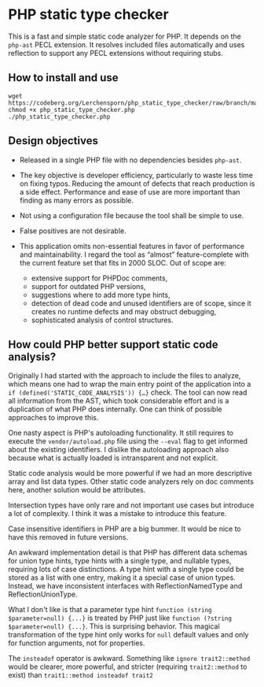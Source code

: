 # PHP static type checker

This is a fast and simple static code analyzer for PHP. It depends on the `php-ast` PECL extension.
It resolves included files automatically and uses reflection to support any PECL extensions without
requiring stubs.

## How to install and use

```
wget https://codeberg.org/Lerchensporn/php_static_type_checker/raw/branch/master/php_static_type_checker.php
chmod +x php_static_type_checker.php
./php_static_type_checker.php
```

## Design objectives

- Released in a single PHP file with no dependencies besides `php-ast`.

- The key objective is developer efficiency, particularly to waste less time on fixing typos.
  Reducing the amount of defects that reach production is a side effect. Performance and ease of
  use are more important than finding as many errors as possible.

- Not using a configuration file because the tool shall be simple to use.

- False positives are not desirable.

- This application omits non-essential features in favor of performance and maintainability.
  I regard the tool as “almost” feature-complete with the current feature set that fits in 2000 SLOC.
  Out of scope are:
   - extensive support for PHPDoc comments,
   - support for outdated PHP versions,
   - suggestions where to add more type hints,
   - detection of dead code and unused identifiers are of scope, since it creates no runtime
     defects and may obstruct debugging,
   - sophisticated analysis of control structures.

## How could PHP better support static code analysis?

Originally I had started with the approach to include the files to analyze, which means one had
to wrap the main entry point of the application into a `if (defined('STATIC_CODE_ANALYSIS')) {…}` check.
The tool can now read all information from the AST, which took considerable effort and is a
duplication of what PHP does internally. One can think of possible approaches to improve this.

One nasty aspect is PHP's autoloading functionality. It still requires to execute the
`vendor/autoload.php` file using the `--eval` flag to get informed about the existing identifiers.
I dislike the autoloading approach also because what is actually loaded is intransparent and not
explicit.

Static code analysis would be more powerful if we had an more descriptive array and list data
types. Other static code analyzers rely on doc comments here, another solution would be attributes.

Intersection types have only rare and not important use cases but introduce a lot of complexity. I
think it was a mistake to introduce this feature.

Case insensitive identifiers in PHP are a big bummer. It would be nice to have this removed in
future versions.

An awkward implementation detail is that PHP has different data schemas for union type hints,
type hints with a single type, and nullable types, requiring lots of case distinctions. A type hint
with a single type could be stored as a list with one entry, making it a special case of union
types. Instead, we have inconsistent interfaces with ReflectionNamedType and ReflectionUnionType.

What I don't like is that a parameter type hint `function (string $parameter=null) {...}` is
treated by PHP just like `function (?string $parameter=null) {...}`. This is surprising behavior.
This magical transformation of the type hint only works for `null` default values and only for
function arguments, not for properties.

The `insteadof` operator is awkward. Something like `ignore trait2::method` would be clearer, more
powerful, and stricter (requiring `trait2::method` to exist) than `trait1::method insteadof trait2` 
